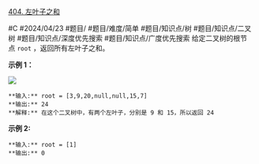 [404. 左叶子之和](https://leetcode.cn/problems/sum-of-left-leaves/)

#C #2024/04/23 #题目/ #题目/难度/简单 #题目/知识点/树 #题目/知识点/二叉树 #题目/知识点/深度优先搜索 #题目/知识点/广度优先搜索
给定二叉树的根节点 `root` ，返回所有左叶子之和。

**示例 1：**

![](https://assets.leetcode.com/uploads/2021/04/08/leftsum-tree.jpg)
```
**输入:** root = [3,9,20,null,null,15,7] 
**输出:** 24 
**解释:** 在这个二叉树中，有两个左叶子，分别是 9 和 15，所以返回 24
```

**示例 2:**
```
**输入:** root = [1]
**输出:** 0
```
